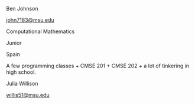 Ben Johnson

john7183@msu.edu

Computational Mathematics

Junior

Spain

A few programming classes + CMSE 201 + CMSE 202 + a lot of tinkering in high school.

Julia Willison

willis51@msu.edu
